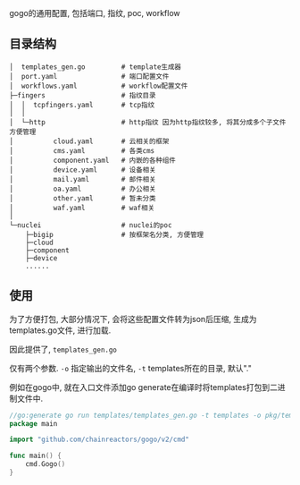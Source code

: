 
gogo的通用配置, 包括端口, 指纹, poc, workflow

## 目录结构

```
│  templates_gen.go         # template生成器
│  port.yaml                # 端口配置文件
│  workflows.yaml           # workflow配置文件
├─fingers                   # 指纹目录
│  │  tcpfingers.yaml       # tcp指纹
│  │
│  └─http                   # http指纹 因为http指纹较多, 将其分成多个子文件方便管理
│          cloud.yaml       # 云相关的框架
│          cms.yaml         # 各类cms
│          component.yaml   # 内嵌的各种组件
│          device.yaml      # 设备相关
│          mail.yaml        # 邮件相关
│          oa.yaml          # 办公相关
│          other.yaml       # 暂未分类
│          waf.yaml         # waf相关
│
└─nuclei                    # nuclei的poc
    ├─bigip                 # 按框架名分类, 方便管理
    ├─cloud
    ├─component
    ├─device
    ......

```

## 使用

为了方便打包, 大部分情况下, 会将这些配置文件转为json后压缩, 生成为templates.go文件, 进行加载.

因此提供了, `templates_gen.go`

仅有两个参数. `-o` 指定输出的文件名, `-t` templates所在的目录, 默认"."

例如在gogo中, 就在入口文件添加go generate在编译时将templates打包到二进制文件中.

```go
//go:generate go run templates/templates_gen.go -t templates -o pkg/templates.go
package main

import "github.com/chainreactors/gogo/v2/cmd"

func main() {
	cmd.Gogo()
}

```

